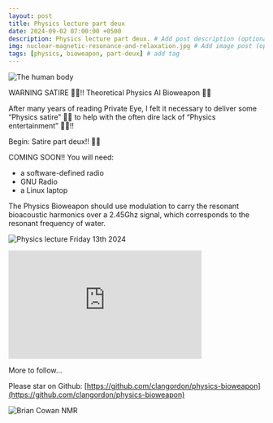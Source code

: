```yaml
---
layout: post
title: Physics lecture part deux
date: 2024-09-02 07:00:00 +0500
description: Physics lecture part deux. # Add post description (optional)
img: nuclear-magnetic-resonance-and-relaxation.jpg # Add image post (optional)
tags: [physics, bioweapon, part-deux] # add tag
---
```


![The human body]({{site.baseurl}}/assets/img/20240320-The-human-body-is-a-quantum-mechanical-Natural-Intelligence-machine-learning-computer-Moi-20-th-March-2024.png)

WARNING SATIRE 🤣🤣!! Theoretical Physics AI Bioweapon 🤣🤣

After many years of reading Private Eye, I felt it necessary to deliver some “Physics satire” 🤣🤣 to help with the often dire lack of “Physics entertainment” 🤣🤣!!

Begin: Satire part deux!! 🤣🤣

COMING SOON!! You will need:
* a software-defined radio
* GNU Radio
* a Linux laptop

The Physics Bioweapon should use modulation to carry the resonant bioacoustic harmonics over a 2.45Ghz signal, which corresponds to the resonant frequency of water.

![Physics lecture Friday 13th 2024]({{site.baseurl}}/assets/img/vlcsnap-2024-09-13-19h52m38s288.png)

<iframe width="380" height="213" src="https://www.youtube.com/embed/CamuKcNNr74" title="YouTube video player" frameborder="0" allow="accelerometer; autoplay; clipboard-write; encrypted-media; gyroscope; picture-in-picture" allowfullscreen></iframe>

More to follow...

Please star on Github: [https://github.com/clangordon/physics-bioweapon](https://github.com/clangordon/physics-bioweapon)

![Brian Cowan NMR]({{site.baseurl}}/assets/img/nuclear-magnetic-resonance-and-relaxation.jpg)

